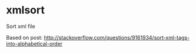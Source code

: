 # xmlsort
Sort xml file

Based on post: http://stackoverflow.com/questions/9161934/sort-xml-tags-into-alphabetical-order
